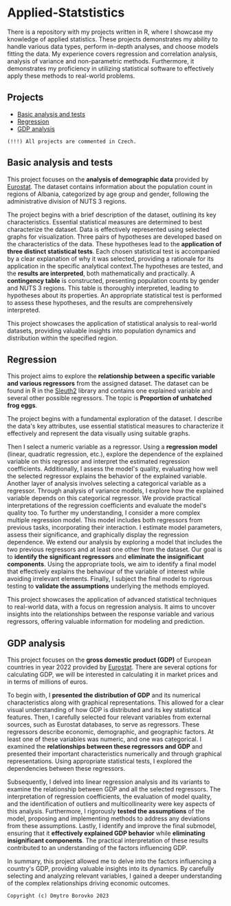 # Applied-Statstistics
There is a repository with my projects written in R, where I showcase my knowledge of applied statistics. These projects demonstrates my ability to handle various data types, perform in-depth analyses, and choose models fitting the data. My experience covers regression and correlation analysis, analysis of variance and non-parametric methods. Furthermore, it demonstrates my proficiency in utilizing statistical software to effectively apply these methods to real-world problems.

## Projects
- [Basic analysis and tests](#Basic-analysis-and-tests)
- [Regression](#Regression)
- [GDP analysis](#GDP-analysis)

`(!!!) All projects are commented in Czech.`

## Basic analysis and tests
This project focuses on the **analysis of demographic data** provided by [Eurostat](https://ec.europa.eu/eurostat/databrowser/view/DEMO_R_PJANAGGR3/default/table?lang=en). The dataset contains information about the population count in regions of Albania, categorized by age group and gender, following the administrative division of NUTS 3 regions.

The project begins with a brief description of the dataset, outlining its key characteristics. Essential statistical measures are determined to best characterize the dataset. Data is effectively represented using selected graphs for visualization. Three pairs of hypotheses are developed based on the characteristics of the data. These hypotheses lead to the **application of three distinct statistical tests**. Each chosen statistical test is accompanied by a clear explanation of why it was selected, providing a rationale for its application in the specific analytical context.The hypotheses are tested, and the **results are interpreted**, both mathematically and practically. A **contingency table** is constructed, presenting population counts by gender and NUTS 3 regions. This table is thoroughly interpreted, leading to hypotheses about its properties. An appropriate statistical test is performed to assess these hypotheses, and the results are comprehensively interpreted.

This project showcases the application of statistical analysis to real-world datasets, providing valuable insights into population dynamics and distribution within the specified region.

## Regression
This project aims to explore the **relationship between a specific variable and various regressors** from the assigned dataset. The dataset can be found in R in the [Sleuth2](https://cran.r-project.org/web/packages/Sleuth2/index.html) library and contains one explained variable and several other possible regressors. The topic is **Proportion of unhatched frog eggs**.

The project begins with a fundamental exploration of the dataset. I describe the data's key attributes, use essential statistical measures to characterize it effectively and represent the data visually using suitable graphs. 

Then I select a numeric variable as a regressor. Using a **regression model** (linear, quadratic regression, etc.), explore the dependence of the explained variable on this regressor and interpret the estimated regression coefficients. Additionally, I assess the model's quality, evaluating how well the selected regressor explains the behavior of the explained variable. Another layer of analysis involves selecting a categorical variable as a regressor. Through analysis of variance models, I explore how the explained variable depends on this categorical regressor. We provide practical interpretations of the regression coefficients and evaluate the model's quality too. To further my understanding, I consider a more complex multiple regression model. This model includes both regressors from previous tasks, incorporating their interaction. I estimate model parameters, assess their significance, and graphically display the regression dependence. We extend our analysis by exploring a model that includes the two previous regressors and at least one other from the dataset. Our goal is to **identify the significant regressors** and **eliminate the insignificant components**. Using the appropriate tools, we aim to identify a final model that effectively explains the behaviour of the variable of interest while avoiding irrelevant elements. Finally, I subject the final model to rigorous testing to **validate the assumptions** underlying the methods employed.

This project showcases the application of advanced statistical techniques to real-world data, with a focus on regression analysis. It aims to uncover insights into the relationships between the response variable and various regressors, offering valuable information for modeling and prediction.

## GDP analysis
This project focuses on the **gross domestic product (GDP)** of European countries in year 2022 provided by [Eurostat](https://ec.europa.eu/eurostat/databrowser/view/NAMA_10_GDP/default/table?lang=en). There are several options for calculating GDP, we will be interested in calculating it in market prices and in terms of millions of euros.

To begin with, I **presented the distribution of GDP** and its numerical characteristics along with graphical representations. This allowed for a clear visual understanding of how GDP is distributed and its key statistical features. Then, I carefully selected four relevant variables from external sources, such as Eurostat databases, to serve as regressors. These regressors describe economic, demographic, and geographic factors. At least one of these variables was numeric, and one was categorical. I examined the **relationships between these regressors and GDP** and presented their important characteristics numerically and through graphical representations. Using appropriate statistical tests, I explored the dependencies between these regressors. 

Subsequently, I delved into linear regression analysis and its variants to examine the relationship between GDP and all the selected regressors. The interpretation of regression coefficients, the evaluation of model quality, and the identification of outliers and multicollinearity were key aspects of this analysis. Furthermore, I rigorously **tested the assumptions** of the model, proposing and implementing methods to address any deviations from these assumptions. Lastly, I identify and improve the final submodel, ensuring that it **effectively explained GDP behavior** while **eliminating insignificant components**. The practical interpretation of these results contributed to an understanding of the factors influencing GDP.

In summary, this project allowed me to delve into the factors influencing a country's GDP, providing valuable insights into its dynamics. By carefully selecting and analyzing relevant variables, I gained a deeper understanding of the complex relationships driving economic outcomes.


`Copyright (c) Dmytro Borovko 2023`